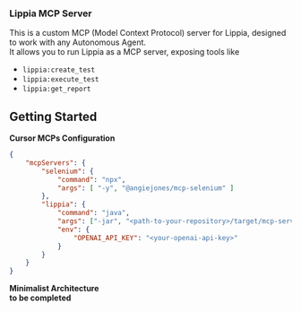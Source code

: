 ### Lippia MCP Server
This is a custom MCP (Model Context Protocol) server for Lippia, designed to work with any Autonomous Agent.  
It allows you to run Lippia as a MCP server, exposing tools like
* `lippia:create_test`
* `lippia:execute_test`
* `lippia:get_report`

## Getting Started
__Cursor MCPs Configuration__

```json
{
    "mcpServers": {
        "selenium": {
            "command": "npx",
            "args": [ "-y", "@angiejones/mcp-selenium" ]
        },
        "lippia": {
            "command": "java",
            "args": ["-jar", "<path-to-your-repository>/target/mcp-server-1.0-SNAPSHOT.jar"],
            "env": {
                "OPENAI_API_KEY": "<your-openai-api-key>"
            }
        }
    }
}
```

__Minimalist Architecture__  
__to be completed__